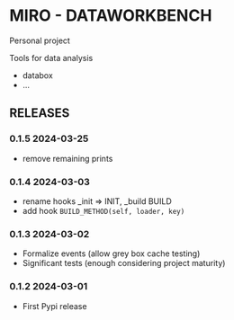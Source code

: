 # MIRO - DATAWORKBENCH

Personal project

Tools for data analysis

- databox
- ...

## RELEASES

### 0.1.5 2024-03-25
- remove remaining prints 

### 0.1.4 2024-03-03

- rename hooks \_init => INIT, \_build BUILD
- add hook `BUILD_METHOD(self, loader, key)`

### 0.1.3 2024-03-02

- Formalize events (allow grey box cache testing)
- Significant tests (enough considering project maturity)

### 0.1.2 2024-03-01

- First Pypi release
